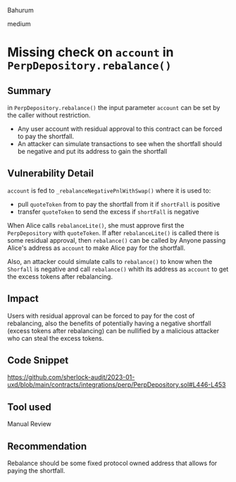 Bahurum

medium

# Missing check on `account` in `PerpDepository.rebalance()`

## Summary
in `PerpDepository.rebalance()` the input parameter `account` can be set by the caller without restriction. 
- Any user account with residual approval to this contract can be forced to pay the shortfall. 
- An attacker can simulate transactions to see when the shortfall should be negative and put its address to gain the shortfall

## Vulnerability Detail
`account` is fed to `_rebalanceNegativePnlWithSwap()` where it is used to:
- pull `quoteToken` from to pay the shortfall from it if `shortFall` is positive
- transfer `quoteToken` to send the excess if `shortFall` is negative

When Alice calls `rebalanceLite()`, she must approve first the `PerpDepository` with `quoteToken`. If after `rebalanceLite()` is called there is some residual approval, then `rebalance()` can be called by Anyone passing Alice's address as `account` to make Alice pay for the shortfall. 

Also, an attacker could simulate calls to `rebalance()` to know when the `Shorfall` is negative and call `rebalance()` whith its address as `account` to get the excess tokens after rebalancing.

## Impact
Users with residual approval can be forced to pay for the cost of rebalancing, also the benefits of potentially having a negative shortfall (excess tokens after rebalancing) can be nullified by a malicious attacker who can steal the excess tokens.

## Code Snippet

https://github.com/sherlock-audit/2023-01-uxd/blob/main/contracts/integrations/perp/PerpDepository.sol#L446-L453

## Tool used

Manual Review

## Recommendation
Rebalance should be some fixed protocol owned address that allows for paying the shortfall.